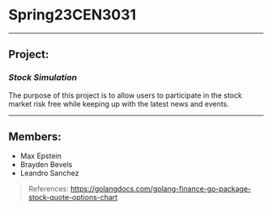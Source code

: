 # Spring23CEN3031
---
## Project: 
  ### *Stock Simulation*
  The purpose of this project is to allow users to participate in the stock market risk free while keeping up with the latest news and events.
  
---
## Members:
  - Max Epstein
  - Brayden Bevels
  - Leandro Sanchez
  
> References: https://golangdocs.com/golang-finance-go-package-stock-quote-options-chart
